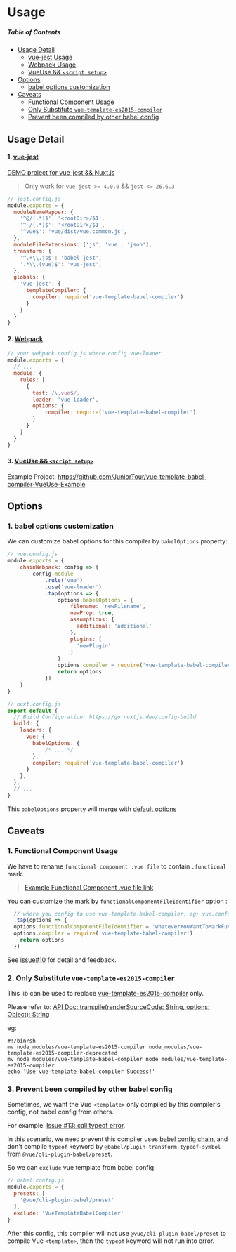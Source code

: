 # Usage

##### Table of Contents
- [Usage Detail](#Usage-Detail)
  - [vue-jest Usage](#1-vue-jest)
  - [Webpack Usage](#2-Webpack)
  - [VueUse && `<script setup>`](#3-vueuse--script-setup)
- [Options](#Options)
  - [babel options customization](#1-babel-options-customization)
- [Caveats](#Caveats)
  - [Functional Component Usage](#1-Functional-Component-Usage)
  - [Only Substitute `vue-template-es2015-compiler`](#2-only-substitute-vue-template-es2015-compiler)
  - [Prevent been compiled by other babel config](#3-Prevent-been-compiled-by-other-babel-config)

## Usage Detail

#### 1. [vue-jest](https://github.com/JuniorTour/vue-template-babel-compiler/issues/8)
[DEMO project for vue-jest && Nuxt.js](https://github.com/JuniorTour/vue-template-babel-compiler-nuxt-project/commit/633ac52a7787fb416e4b35a8074a8d9c6a71b43c)

> Only work for `vue-jest >= 4.0.0` && `jest <= 26.6.3`

``` js
// jest.config.js
module.exports = {
  moduleNameMapper: {
    '^@/(.*)$': '<rootDir>/$1',
    '^~/(.*)$': '<rootDir>/$1',
    '^vue$': 'vue/dist/vue.common.js',
  },
  moduleFileExtensions: ['js', 'vue', 'json'],
  transform: {
    '^.+\\.js$': 'babel-jest',
    '.*\\.(vue)$': 'vue-jest',
  },
  globals: {
    'vue-jest': {
      templateCompiler: {
        compiler: require('vue-template-babel-compiler')
      }
    }
  }
}
```

#### 2. [Webpack](https://cli.vuejs.org/guide/webpack.html#modifying-options-of-a-loader)
``` js
// your webpack.config.js where config vue-loader
module.exports = {
  // ...
  module: {
    rules: [
      {
        test: /\.vue$/,
        loader: 'vue-loader',
        options: {
            compiler: require('vue-template-babel-compiler')
        }
      }
    ]
  }
}
```


#### 3. [VueUse && `<script setup>`](https://github.com/JuniorTour/vue-template-babel-compiler-VueUse-Example)

Example Project: https://github.com/JuniorTour/vue-template-babel-compiler-VueUse-Example

## Options

### 1. babel options customization

We can customize babel options for this compiler by `babelOptions` property:
```js
// vue.config.js
module.exports = {
    chainWebpack: config => {
        config.module
            .rule('vue')
            .use('vue-loader')
            .tap(options => {
                options.babelOptions = {
                    filename: 'newFilename',
                    newProp: true,
                    assumptions: {
                      additional: 'additional'
                    },
                    plugins: [
                      'newPlugin'
                    ]
                }
                options.compiler = require('vue-template-babel-compiler')
                return options
            })
    }
}

// nuxt.config.js
export default {
  // Build Configuration: https://go.nuxtjs.dev/config-build
  build: {
    loaders: {
      vue: {
        babelOptions: {
            /* ... */
        },
        compiler: require('vue-template-babel-compiler')
      }
    },
  },
  // ...
}
```

This `babelOptions` property will merge with [default options](https://github.com/JuniorTour/vue-template-babel-compiler/blob/b49006bbf3913230bc604203452404b011a443f0/src/renderCompiler.js#L15-L35)


## Caveats

### 1. Functional Component Usage

We have to rename `functional component .vue file` to contain `.functional` mark.

> [Example Functional Component .vue file link](https://github.com/JuniorTour/vue-template-babel-compiler-vue-cli-project/blob/main/src/components/FunctionalComponent.functional.vue)

You can customize the mark by `functionalComponentFileIdentifier` option :
``` js
  // where you config to use vue-template-babel-compiler, eg: vue.config.js
  .tap(options => {
  options.functionalComponentFileIdentifier = 'whateverYouWantToMarkFunctionalComponentFile'
  options.compiler = require('vue-template-babel-compiler')
    return options
  })
```

See [issue#10](https://github.com/JuniorTour/vue-template-babel-compiler/issues/10) for detail and feedback.


### 2. Only Substitute `vue-template-es2015-compiler`

This lib can be used to replace [vue-template-es2015-compiler](https://github.com/vuejs/vue-template-es2015-compiler) only.

Please refer to: [API Doc: transpile(renderSourceCode: String, options: Object): String](https://github.com/JuniorTour/vue-template-babel-compiler/blob/main/doc/API.md#transpilerendersourcecode-string-options-object-string)

eg:
```shell script
#!/bin/sh
mv node_modules/vue-template-es2015-compiler node_modules/vue-template-es2015-compiler-deprecated
mv node_modules/vue-template-babel-compiler node_modules/vue-template-es2015-compiler
echo 'Use vue-template-babel-compiler Success!'
```

### 3. Prevent been compiled by other babel config

Sometimes, we want the Vue `<template>` only compiled by this compiler's config, not babel config from others.

For example: [Issue #13: call typeof error](https://github.com/JuniorTour/vue-template-babel-compiler/issues/23).

In this scenario, we need prevent this compiler uses [babel config chain](https://github.com/babel/babel/blob/b2d9156cc62d37f4c522c9505a00f50b99a1eb74/packages/babel-core/src/config/partial.ts#L139), and don't compile `typeof` keyword by `@babel/plugin-transform-typeof-symbol` from `@vue/cli-plugin-babel/preset`.

So we can `exclude` vue template from babel config:
``` js
// babel.config.js
module.exports = {
  presets: [
    '@vue/cli-plugin-babel/preset'
  ],
  exclude: 'VueTemplateBabelCompiler'
}
```

After this config, this compiler will not use `@vue/cli-plugin-babel/preset` to compile Vue `<template>`, then the `typeof` keyword will not run into error.
